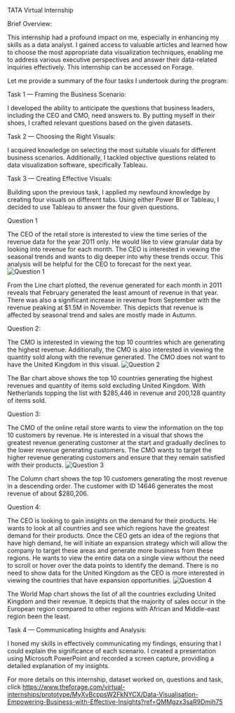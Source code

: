 TATA Virtual Internship

Brief Overview:

This internship had a profound impact on me, especially in enhancing my skills as a data analyst. I gained access to valuable articles and learned how to choose the most appropriate data visualization techniques, enabling me to address various executive perspectives and answer their data-related inquiries effectively. This internship can be accessed on Forage.

Let me provide a summary of the four tasks I undertook during the program:

Task 1 — Framing the Business Scenario:

I developed the ability to anticipate the questions that business leaders, including the CEO and CMO, need answers to. By putting myself in their shoes, I crafted relevant questions based on the given datasets.

Task 2 — Choosing the Right Visuals:

I acquired knowledge on selecting the most suitable visuals for different business scenarios. Additionally, I tackled objective questions related to data visualization software, specifically Tableau.

Task 3 — Creating Effective Visuals:

Building upon the previous task, I applied my newfound knowledge by creating four visuals on different tabs. Using either Power BI or Tableau, I decided to use Tableau to answer the four given questions.

Question 1

The CEO of the retail store is interested to view the time series of the revenue data for the year 2011 only. He would like to view granular data by looking into revenue for each month. The CEO is interested in viewing the seasonal trends and wants to dig deeper into why these trends occur. This analysis will be helpful for the CEO to forecast for the next year.
![Question 1](https://github.com/Pearlicoco/My-Virtual-Internships/assets/129555104/1469dfe5-3c7f-44ae-ab16-38e3620a1d41)

From the Line chart plotted, the revenue generated for each month in 2011 reveals that February generated the least amount of revenue in that year. There was also a significant increase in revenue from September with the revenue peaking at $1.5M in November. This depicts that revenue is affected by seasonal trend and sales are mostly made in Autumn.

Question 2:

The CMO is interested in viewing the top 10 countries which are generating the highest revenue. Additionally, the CMO is also interested in viewing the quantity sold along with the revenue generated. The CMO does not want to have the United Kingdom in this visual.
![Question 2](https://github.com/Pearlicoco/My-Virtual-Internships/assets/129555104/4f92edcb-4e43-4579-8083-f74755eb933d)

The Bar chart above shows the top 10 countries generating the highest revenues and quantity of items sold excluding United Kingdom. With Netherlands topping the list with $285,446 in revenue and 200,128 quantity of items sold.

Question 3:

The CMO of the online retail store wants to view the information on the top 10 customers by revenue. He is interested in a visual that shows the greatest revenue generating customer at the start and gradually declines to the lower revenue generating customers. The CMO wants to target the higher revenue generating customers and ensure that they remain satisfied with their products.
![Question 3](https://github.com/Pearlicoco/My-Virtual-Internships/assets/129555104/e81c78d9-eac2-4e86-9001-46a6e363404e)

The Column chart shows the top 10 customers generating the most revenue in a descending order. The customer with ID 14646 generates the most revenue of about $280,206.

Question 4:

The CEO is looking to gain insights on the demand for their products. He wants to look at all countries and see which regions have the greatest demand for their products. Once the CEO gets an idea of the regions that have high demand, he will initiate an expansion strategy which will allow the company to target these areas and generate more business from these regions. He wants to view the entire data on a single view without the need to scroll or hover over the data points to identify the demand. There is no need to show data for the United Kingdom as the CEO is more interested in viewing the countries that have expansion opportunities.
![Question 4](https://github.com/Pearlicoco/My-Virtual-Internships/assets/129555104/5d50152d-5fc9-4acf-8f8e-0a84ed3d7b2b)

The World Map chart shows the list of all the countries excluding United Kingdom and their revenue. It depicts that the majority of sales occur in the European region compared to other regions with African and Middle-east region been the least.

Task 4 — Communicating Insights and Analysis:

I honed my skills in effectively communicating my findings, ensuring that I could explain the significance of each scenario. I created a presentation using Microsoft PowerPoint and recorded a screen capture, providing a detailed explanation of my insights.

For more details on this internship, dataset worked on, questions and task, click https://www.theforage.com/virtual-internships/prototype/MyXvBcppsW2FkNYCX/Data-Visualisation-Empowering-Business-with-Effective-Insights?ref=QMMgzx3saR9Dmjh75

